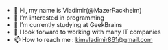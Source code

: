 - 👋 Hi, my name is Vladimir(@MazerRackheim)
- 👀 I’m interested in programming
- 🌱 I’m currently studying at GeekBrains
- 💞️ I look forward to working with many IT companies
- 📫 How to reach me : kimvladimir861@gmail.com

<!---
MazerRackheim/MazerRackheim is a ✨ special ✨ repository because its `README.md` (this file) appears on your GitHub profile.
You can click the Preview link to take a look at your changes.
--->

